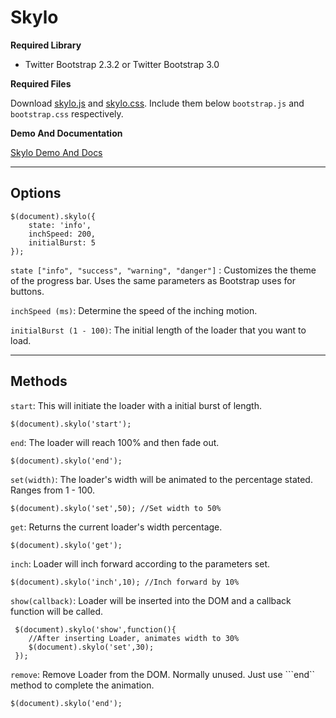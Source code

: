 Skylo
======

**Required Library**
- Twitter Bootstrap 2.3.2 or Twitter Bootstrap 3.0

**Required Files**

Download [skylo.js](https://github.com/colintoh/skylo/blob/master/vendor/scripts/skylo.js) and [skylo.css](https://github.com/colintoh/skylo/blob/master/vendor/styles/skylo.css). Include them below ```bootstrap.js``` and ```bootstrap.css```  respectively.

**Demo And Documentation**

[Skylo Demo And Docs](http://skylo.s3-website-ap-southeast-1.amazonaws.com/#/home)

---

Options
--------
    $(document).skylo({
        state: 'info',
        inchSpeed: 200,
        initialBurst: 5
    });

```state ["info", "success", "warning", "danger"]``` : Customizes the theme of the progress bar. Uses the same parameters as Bootstrap uses for buttons.

```inchSpeed (ms)```: Determine the speed of the inching motion.

```initialBurst (1 - 100)```: The initial length of the loader that you want to load.

---

Methods
-------
```start```: This will initiate the loader with a initial burst of length.

    $(document).skylo('start');

```end```: The loader will reach 100% and then fade out.

    $(document).skylo('end');

```set(width)```: The loader's width will be animated to the percentage stated. Ranges from 1 - 100.

    $(document).skylo('set',50); //Set width to 50%

```get```: Returns the current loader's width percentage.

    $(document).skylo('get');

```inch```: Loader will inch forward according to the parameters set.

    $(document).skylo('inch',10); //Inch forward by 10%

```show(callback)```: Loader will be inserted into the DOM and a callback function will be called.

     $(document).skylo('show',function(){
        //After inserting Loader, animates width to 30%
        $(document).skylo('set',30);
     });

```remove```: Remove Loader from the DOM. Normally unused. Just use ```end`` method to complete the animation.

    $(document).skylo('end');



